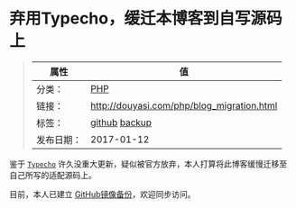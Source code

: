 # 弃用Typecho，缓迁本博客到自写源码上

>|  属性  |  值  |
>| ----- | ----- |
>| 分类： | [PHP](http://douyasi.com/category/php/) |
>| 链接： | http://douyasi.com/php/blog_migration.html |
>| 标签： | [github](http://douyasi.com/tag/github) [backup](http://douyasi.com/tag/backup)  |
>| 发布日期： | 2017-01-12 |

鉴于 [`Typecho`](http://typecho.org/) 许久没重大更新，疑似被官方放弃，本人打算将此博客缓慢迁移至自己所写的适配源码上。

目前，本人已建立 [GitHub镜像备份](http://douyasi.com/mirror.html)，欢迎同步访问。
